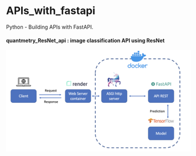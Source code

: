 # APIs_with_fastapi
Python - Building APIs with FastAPI.

#### quantmetry_ResNet_api : image classification API using ResNet

<img src="https://github.com/GitTeaching/APIs_with_fastapi/blob/main/quantmetry_ResNet_api/architecture.png" width=600>
